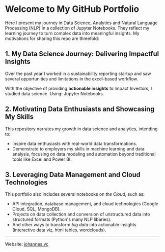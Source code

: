 

# Welcome to My GitHub Portfolio

Here I present my journey in Data Science, Analytics and Natural Language Processing (NLP) in a collection of Jupyter Notebooks. They reflect my learning journey to turn complex data into meaningful insights. My motivations for sharing this repo are threefold: 


## 1. My Data Science Journey: Delivering Impactful Insights

Over the past year I worked in a sustainability reporting startup and saw several opportunities and limitations in the excel-based workflow.  

With the objective of providing **actionable insights** to Impact Investors, I studied data science. Using: Jupyter Notebooks.


## 2. Motivating Data Enthusiasts and Showcasing My Skills

This repository narrates my growth in data science and analytics, intending to:

- Inspire data enthusiasts with real-world data transformations.
- Demonstrate to employers my skills in machine learning and data analysis, focusing on data modeling and automation beyond traditional tools like Excel and Power BI. 


## 3. Leveraging Data Management and Cloud Technologies

This portfolio also includes several notebooks on *the Cloud*, such as: 

- API integration, database management, and cloud technologies (Google Cloud, SQL, MongoDB).
- Projects on data collection and conversion of unstructured data into structured formats (Python's many NLP libaries).
- And other ways to transform *big data* into actionable insights (interactive data viz, html tables, wordclouds).

---

Website: [johannes.vc](https://johannes.vc)
